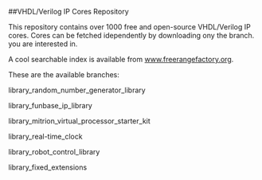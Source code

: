 ##VHDL/Verilog IP Cores Repository

This repository contains over 1000 free and open-source VHDL/Verilog IP cores.
Cores can be fetched idependently by downloading ony the branch.
you are interested in.

A cool searchable index is available from www.freerangefactory.org.

These are the available branches:

library_random_number_generator_library

library_funbase_ip_library

library_mitrion_virtual_processor_starter_kit

library_real-time_clock

library_robot_control_library

library_fixed_extensions
